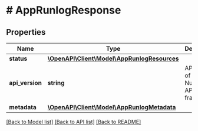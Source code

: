 # # AppRunlogResponse

## Properties

Name | Type | Description | Notes
------------ | ------------- | ------------- | -------------
**status** | [**\OpenAPI\Client\Model\AppRunlogResources**](AppRunlogResources.md) |  |
**api_version** | **string** | API Version of the Nutanix v3 API framework. | [default to '3.1.0']
**metadata** | [**\OpenAPI\Client\Model\AppRunlogMetadata**](AppRunlogMetadata.md) |  |

[[Back to Model list]](../../README.md#models) [[Back to API list]](../../README.md#endpoints) [[Back to README]](../../README.md)
